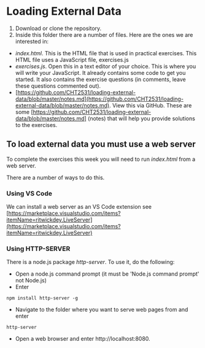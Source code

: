 # Loading External Data

1. Download or clone the repository.
2. Inside this folder there are a number of files. Here are the ones we are interested in:

* *index.html*. This is the HTML file that is used in practical exercises. This HTML file uses a JavaScript file, exercises.js
* *exercises.js*. Open this in a text editor of your choice. This is where you will write your JavaScript. It already contains some code to get you started. It also contains the exercise questions (in comments, leave these questions commented out).
* [https://github.com/CHT2531/loading-external-data/blob/master/notes.md](https://github.com/CHT2531/loading-external-data/blob/master/notes.md). View this via GitHub. These are some [https://github.com/CHT2531/loading-external-data/blob/master/notes.md] (notes) that will help you provide solutions to the exercises.

## To load external data you must use a web server
To complete the exercises this week you will need to run *index.html* from a web server.

There are a number of ways to do this.

### Using VS Code
We can install a web server as an VS Code extension see [https://marketplace.visualstudio.com/items?itemName=ritwickdey.LiveServer](https://marketplace.visualstudio.com/items?itemName=ritwickdey.LiveServer)


### Using HTTP-SERVER
There is a node.js package *http-server*. To use it, do the following:
* Open a node.js command prompt (it must be 'Node.js command prompt' not Node.js)
* Enter
```
npm install http-server -g
```
* Navigate to the folder where you want to serve web pages from and enter
```
http-server
```
* Open a web browser and enter http://localhost:8080.
